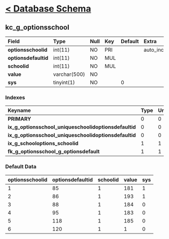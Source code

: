 # [< Database Schema](DatabaseSchema.md) #

## kc\_g\_optionsschool ##
| **Field** | Type | Null | Key | Default | Extra | Comment |
|:----------|:-----|:-----|:----|:--------|:------|:--------|
| **optionsschoolid** | int(11) | NO   | PRI |         | auto\_increment |         |
| **optionsdefaultid** | int(11) | NO   | MUL |         |       |         |
| **schoolid** | int(11) | NO   | MUL |         |       |         |
| **value** | varchar(500) | NO   |     |         |       |         |
| **sys**   | tinyint(1) | NO   |     | 0       |       |         |


### Indexes ###
| **Keyname** | Type | Unique | Packed | Column | Seq | Cardinality | Collation | Null | Comment |
|:------------|:-----|:-------|:-------|:-------|:----|:------------|:----------|:-----|:--------|
| **PRIMARY** | 0    | 0      | 0      | optionsschoolid | 1   | 6           | A         | 0    | 0       |
| **ix\_g\_optionsschool\_uniqueschoolidoptionsdefaultid** | 0    | 0      | 0      | schoolid | 1   |             | A         | 0    | 0       |
| **ix\_g\_optionsschool\_uniqueschoolidoptionsdefaultid** | 0    | 0      | 0      | optionsdefaultid | 2   | 6           | A         | 0    | 0       |
| **ix\_g\_schooloptions\_schoolid** | 1    | 1      | 1      | schoolid | 1   |             | A         | 1    | 1       |
| **fk\_g\_optionsschool\_g\_optionsdefault** | 1    | 1      | 1      | optionsdefaultid | 1   |             | A         | 1    | 1       |


### Default Data ###
| optionsschoolid | optionsdefaultid | schoolid | value | sys |
|:----------------|:-----------------|:---------|:------|:----|
| 1               | 85               | 1        | 181   | 1   |
| 2               | 86               | 1        | 193   | 1   |
| 3               | 88               | 1        | 184   | 0   |
| 4               | 95               | 1        | 183   | 0   |
| 5               | 118              | 1        | 185   | 0   |
| 6               | 120              | 1        | 1     | 0   |